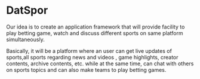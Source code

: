 # DatSpor

Our idea is to create an application framework that will provide facility to play betting game, watch and discuss different sports on same platform simultaneously.

Basically, it will be a platform where an user can get live updates of sports,all sports regarding news and videos , game highlights, creator contents, archive contents, etc. while at the same time, can chat with others on sports topics and can also make teams to play betting games. 
